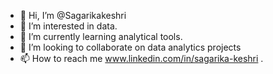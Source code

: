 - 👋 Hi, I’m @Sagarikakeshri
- 👀 I’m interested in data.
- 🌱 I’m currently learning analytical tools.
- 💞️ I’m looking to collaborate on data analytics projects
- 📫 How to reach me www.linkedin.com/in/sagarika-keshri
.


